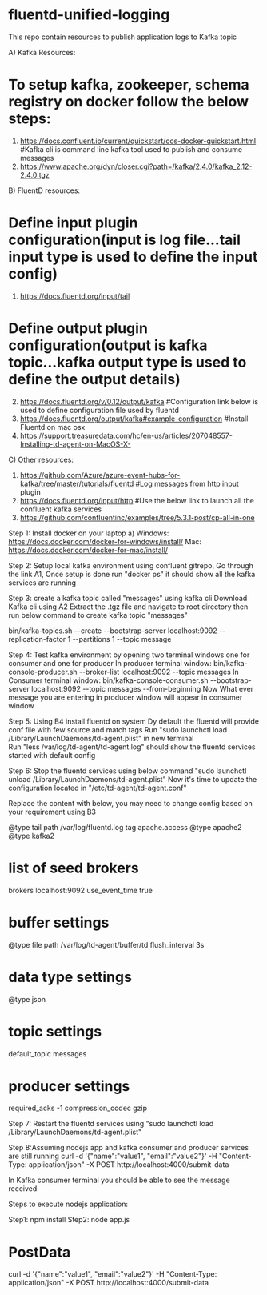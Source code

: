 # fluentd-unified-logging
This repo contain resources to publish application logs to Kafka topic

A) Kafka Resources:
# To setup kafka, zookeeper, schema registry on docker follow the below steps:
1) https://docs.confluent.io/current/quickstart/cos-docker-quickstart.html
#Kafka cli is command line kafka tool used to publish and consume messages 
2) https://www.apache.org/dyn/closer.cgi?path=/kafka/2.4.0/kafka_2.12-2.4.0.tgz


B) FluentD resources:

# Define input plugin configuration(input is log file...tail input type is used to define the input config) 
1) https://docs.fluentd.org/input/tail
# Define output plugin configuration(output is kafka topic...kafka output type is used to define the output details) 
2) https://docs.fluentd.org/v/0.12/output/kafka
#Configuration link below is used to define configuration file used by fluentd
3) https://docs.fluentd.org/output/kafka#example-configuration
#Install Fluentd on mac osx
4) https://support.treasuredata.com/hc/en-us/articles/207048557-Installing-td-agent-on-MacOS-X-

C) Other resources:
1) https://github.com/Azure/azure-event-hubs-for-kafka/tree/master/tutorials/fluentd
#Log messages from http input plugin
2) https://docs.fluentd.org/input/http
#Use the below link to launch all the confluent kafka services
3) https://github.com/confluentinc/examples/tree/5.3.1-post/cp-all-in-one 


Step 1: Install docker on your laptop 
 a) Windows: https://docs.docker.com/docker-for-windows/install/
Mac: https://docs.docker.com/docker-for-mac/install/

Step 2: Setup local kafka environment using confluent gitrepo, Go through the link A1, Once setup is done
run "docker ps" it should show all the kafka services are running

Step 3: create a kafka topic called "messages" using  kafka cli
Download Kafka cli using A2
Extract the .tgz file and navigate to root directory then run below command to create kafka topic "messages"

bin/kafka-topics.sh --create --bootstrap-server localhost:9092 --replication-factor 1 --partitions 1 --topic message

Step 4: Test kafka environment by opening two terminal windows one for consumer and one for producer
In producer terminal window: bin/kafka-console-producer.sh --broker-list localhost:9092 --topic messages
In Consumer terminal window: bin/kafka-console-consumer.sh --bootstrap-server localhost:9092 --topic messages --from-beginning
Now What ever message you are entering in producer window will appear in consumer window

Step 5: 
Using B4 install fluentd on system
Dy default the fluentd will provide conf file with few source and match tags
Run "sudo launchctl load /Library/LaunchDaemons/td-agent.plist" in new terminal   
Run "less /var/log/td-agent/td-agent.log" should show the fluentd services started with default config

Step 6: Stop the fluentd services using below command
"sudo launchctl unload /Library/LaunchDaemons/td-agent.plist"
Now it's time to update the configuration located in "/etc/td-agent/td-agent.conf"

Replace the content with below, you may need to change config based on your requirement using B3

<source>
  @type tail
  path /var/log/fluentd.log
  tag apache.access
  <parse>
    @type apache2
  </parse>
</source>
<match *.**>
  @type kafka2

  # list of seed brokers
  brokers localhost:9092
  use_event_time true

  # buffer settings
  <buffer topic>
    @type file
    path /var/log/td-agent/buffer/td
    flush_interval 3s
  </buffer>

  # data type settings
  <format>
    @type json
  </format>

  # topic settings
  default_topic messages

  # producer settings
  required_acks -1
  compression_codec gzip
</match>


Step 7: Restart the fluentd services using
"sudo launchctl load /Library/LaunchDaemons/td-agent.plist"

Step 8:Assuming nodejs app and kafka consumer and producer services are still running
curl -d '{"name":"value1", "email":"value2"}' -H "Content-Type: application/json" -X POST http://localhost:4000/submit-data

In Kafka consumer terminal you should be able to see the message received 


Steps to execute nodejs application:


Step1: npm install
Step2: node app.js

# PostData

curl -d '{"name":"value1", "email":"value2"}' -H "Content-Type: application/json" -X POST http://localhost:4000/submit-data

